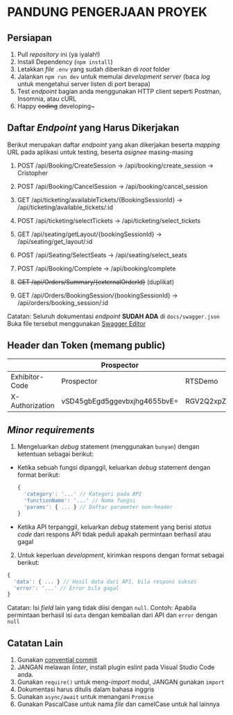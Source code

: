 # PANDUNG PENGERJAAN PROYEK

## Persiapan

1. Pull _repository_ ini (ya iyalah!)
2. Install Dependency (`npm install`)
3. Letakkan _file_ `.env` yang sudah diberikan di _root_ folder
4. Jalankan `npm run dev` untuk memulai _development server_ (baca _log_ untuk mengetahui server listen di port berapa)
5. Test _endpoint_ bagian anda menggunakan HTTP client seperti Postman, Insomnia, atau cURL
6. Happy ~~coding~~ developing~

## Daftar _Endpoint_ yang Harus Dikerjakan

Berikut merupakan daftar _endpoint_ yang akan dikerjakan beserta _mapping_ URL pada aplikasi untuk testing, beserta _asignee_ masing-masing

1. POST /api/Booking/CreateSession -> /api/booking/create_session -> Cristopher

2. POST /api/Booking/CancelSession -> /api/booking/cancel_session

3. GET /api/ticketing/availableTickets/{BookingSessionId} -> /api/ticketing/available_tickets/:id

4. POST /api/ticketing/selectTickets -> /api/ticketing/select_tickets

5. GET /api/seating/getLayout/{bookingSessionId} -> /api/seating/get_layout/:id

6. POST /api/Seating/SelectSeats -> /api/seating/select_seats

7. POST /api/Booking/Complete -> /api/booking/complete

8. ~~GET /api/Orders/Summary/{externalOrderId}~~ (duplikat)

9. GET /api/Orders/BookingSession/{bookingSessionId} -> /api/orders/booking_session/:id

Catatan: Seluruh dokumentasi _endpoint_ __SUDAH ADA__ di `docs/swagger.json`
Buka file tersebut menggunakan [Swagger Editor](https://editor.swagger.io/)

## Header dan Token (memang public)

|                 | Prospector                   | RTSDemo                      | CinemaWest                   | BandBTheathers                   | ShowcaseUS                       |
|-----------------|------------------------------|------------------------------|------------------------------|----------------------------------|----------------------------------|
| Exhibitor-Code  | Prospector                   | RTSDemo                      | CinemaWest                   | BandBTheaters                    | ShowcaseUS                       |
| X-Authorization | vSD45gbEgd5ggevbxjhg4655bvE= | RGV2Q2xpZW50MTpwYSQkdzByZA== | RGV2Q2xpZW50MTpwYSQkdzByZA== | YmJ0aGVhdGVyczpjaW5lbWFzdHVmZg== | c2hvd2Nhc2V1czpjaW5lbWFzdHVmZg== |

## _Minor requirements_

1. Mengeluarkan _debug_ statement (menggunakan `bunyan`) dengan ketentuan sebagai berikut:
  
- Ketika sebuah fungsi dipanggil, keluarkan _debug_ statement dengan format berikut:

  ```js
  {
    'category': '...' // Kategori pada API
    'functionName': '...' // Nama fungsi
    'params': { ... } // Daftar parameter non-header
  }
  ```

- Ketika API terpanggil, keluarkan _debug_ statement yang berisi _status code_ dari respons API tidak peduli apakah permintaan berhasil atau gagal
  
2. Untuk keperluan _development_, kirimkan respons dengan format sebagai berikut:

  ```js
  {
    'data': { ... } // Hasil data dari API, bila respons sukses
    'error': '...' // Error bila gagal
  }
  ```

  Catatan: Isi _field_ lain yang tidak diisi dengan `null`. Contoh: Apabila permintaan berhasil
  isi `data` dengan kembalian dari API dan `error` dengan `null`

## Catatan Lain

1. Gunakan [convential commit](https://www.conventionalcommits.org/en/v1.0.0/)
2. JANGAN melawan _linter_, install plugin eslint pada Visual Studio Code anda.
3. Gunakan `require()` untuk meng-_import_ modul, JANGAN gunakan `import`
4. Dokumentasi harus ditulis dalam bahasa inggris
5. Gunakan `async/await` untuk menangani `Promise`
6. Gunakan PascalCase untuk nama _file_ dan camelCase untuk hal lainnya
